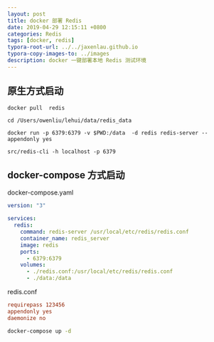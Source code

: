 ```yaml
---
layout: post
title: docker 部署 Redis
date: 2019-04-29 12:15:11 +0800
categories: Redis
tags: [docker, redis]
typora-root-url: ../../jaxenlau.github.io
typora-copy-images-to: ../images
description: docker 一键部署本地 Redis 测试环境
---
```


## 原生方式启动

``` shell
docker pull  redis

cd /Users/owenliu/lehui/data/redis_data

docker run -p 6379:6379 -v $PWD:/data  -d redis redis-server --appendonly yes

src/redis-cli -h localhost -p 6379
```



## docker-compose 方式启动

docker-compose.yaml

``` yaml
version: "3"

services:
  redis: 
    command: redis-server /usr/local/etc/redis/redis.conf 
    container_name: redis_server
    image: redis
    ports: 
      - 6379:6379
    volumes: 
      - ./redis.conf:/usr/local/etc/redis/redis.conf
      - ./data:/data
```

redis.conf

``` ini
requirepass 123456
appendonly yes
daemonize no
```

``` bash
docker-compose up -d
```

